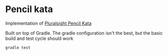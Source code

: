 # Pencil kata

Implementation of [Pluralsight Pencil Kata](https://github.com/PillarTechnology/kata-pencil-durability)

Built on top of Gradle. The gradle configuration isn't the best, but the basic build and test cycle
should work
```
gradle test
```
